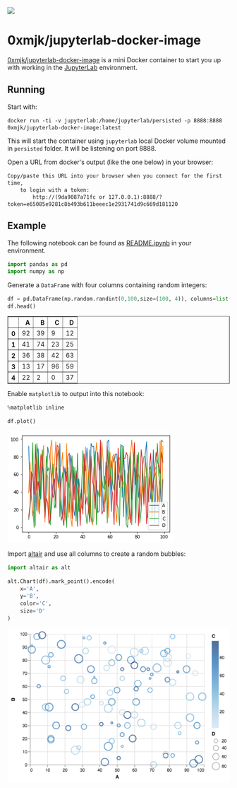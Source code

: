 [![](https://images.microbadger.com/badges/image/0xmjk/jupyterlab-docker-image.svg)](https://microbadger.com/images/0xmjk/jupyterlab-docker-image "Get your own image badge on microbadger.com")

# 0xmjk/jupyterlab-docker-image
[0xmjk/jupyterlab-docker-image](https://github.com/0xmjk/jupyterlab-docker-image) is a mini Docker container to start you up with working in the [JupyterLab](https://github.com/jupyterlab/jupyterlab) environment.


## Running
Start with:
```shell
docker run -ti -v jupyterlab:/home/jupyterlab/persisted -p 8888:8888 0xmjk/jupyterlab-docker-image:latest
```

This will start the container using `jupyterlab` local Docker volume mounted in `persisted` folder.
It will be listening on port 8888.

Open a URL from docker's output (like the one below) in your browser:
```
Copy/paste this URL into your browser when you connect for the first time,
    to login with a token:
        http://(9da9087a71fc or 127.0.0.1):8888/?token=e65085e9281c8b493b611beeec1e2931741d9c669d181120
```


## Example
The following notebook can be found as [README.ipynb](http://127.0.0.1:8888/lab/tree/README.ipynb) in your environment.


```python
import pandas as pd
import numpy as np
```

Generate a `DataFrame` with four columns containing random integers:


```python
df = pd.DataFrame(np.random.randint(0,100,size=(100, 4)), columns=list('ABCD'))
df.head()
```




<table border="1" class="dataframe">
  <thead>
    <tr style="text-align: right;">
      <th></th>
      <th>A</th>
      <th>B</th>
      <th>C</th>
      <th>D</th>
    </tr>
  </thead>
  <tbody>
    <tr>
      <th>0</th>
      <td>92</td>
      <td>39</td>
      <td>9</td>
      <td>12</td>
    </tr>
    <tr>
      <th>1</th>
      <td>41</td>
      <td>74</td>
      <td>23</td>
      <td>25</td>
    </tr>
    <tr>
      <th>2</th>
      <td>36</td>
      <td>38</td>
      <td>42</td>
      <td>63</td>
    </tr>
    <tr>
      <th>3</th>
      <td>13</td>
      <td>17</td>
      <td>96</td>
      <td>59</td>
    </tr>
    <tr>
      <th>4</th>
      <td>22</td>
      <td>2</td>
      <td>0</td>
      <td>37</td>
    </tr>
  </tbody>
</table>



Enable `matplotlib` to output into this notebook:


```python
%matplotlib inline
```


```python
df.plot()
```

![png](README_files/README_8_1.png)


Import [altair](https://altair-viz.github.io/index.html) and use all columns to create a random bubbles:


```python
import altair as alt
```


```python
alt.Chart(df).mark_point().encode(
    x='A',
    y='B',
    color='C',
    size='D'
)
```




![png](README_files/README_11_0.png)

